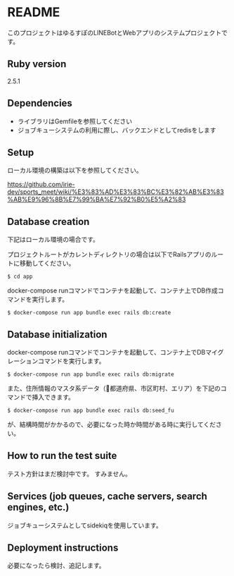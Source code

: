 # README

このプロジェクトはゆるすぽのLINEBotとWebアプリのシステムプロジェクトです。

## Ruby version

2.5.1

## Dependencies

* ライブラリはGemfileを参照してください
* ジョブキューシステムの利用に際し、バックエンドとしてredisをします


## Setup

ローカル環境の構築は以下を参照してください。

https://github.com/irie-dev/sports_meet/wiki/%E3%83%AD%E3%83%BC%E3%82%AB%E3%83%AB%E9%96%8B%E7%99%BA%E7%92%B0%E5%A2%83


## Database creation

下記はローカル環境の場合です。

プロジェクトルートがカレントディレクトリの場合は以下でRailsアプリのルートに移動してください。
```
$ cd app
```
docker-compose runコマンドでコンテナを起動して、コンテナ上でDB作成コマンドを実行します。
```
$ docker-compose run app bundle exec rails db:create
```

## Database initialization

docker-compose runコマンドでコンテナを起動して、コンテナ上でDBマイグレーションコマンドを実行します。
```
$ docker-compose run app bundle exec rails db:migrate
```

また、住所情報のマスタ系データ（都道府県、市区町村、エリア）を下記のコマンドで挿入できます。
```
$ docker-compose run app bundle exec rails db:seed_fu
```
が、結構時間がかかるので、必要になった時か時間がある時に実行してください。

## How to run the test suite

テスト方針はまだ検討中です。
すみません。

## Services (job queues, cache servers, search engines, etc.)

ジョブキューシステムとしてsidekiqを使用しています。


##  Deployment instructions

必要になったら検討、追記します。
